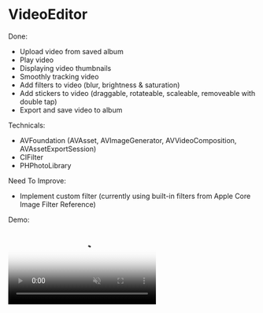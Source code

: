# VideoEditor

Done:
- Upload video from saved album
- Play video
- Displaying video thumbnails
- Smoothly tracking video
- Add filters to video (blur, brightness & saturation)
- Add stickers to video (draggable, rotateable, scaleable, removeable with double tap)
- Export and save video to album

Technicals:
- AVFoundation (AVAsset, AVImageGenerator, AVVideoComposition, AVAssetExportSession)
- CIFilter
- PHPhotoLibrary

Need To Improve:
- Implement custom filter (currently using built-in filters from Apple Core Image Filter Reference)

Demo:

<video autoplay loop muted="true" poster="https://i.imgur.com/9JNQBX1.jpg">
    <source src="https://i.imgur.com/iHzu04n.mp4" type="video/mp4">
</video>

